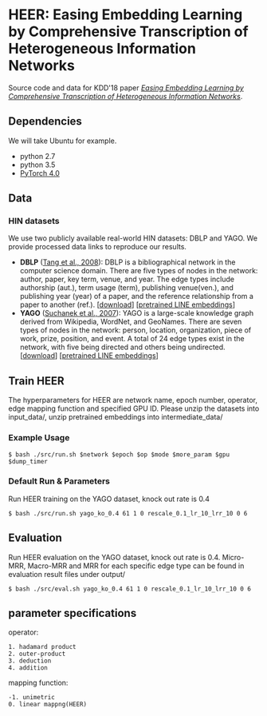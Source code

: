 # HEER: Easing Embedding Learning by Comprehensive Transcription of Heterogeneous Information Networks

Source code and data for KDD'18 paper *[Easing Embedding Learning by Comprehensive Transcription of
Heterogeneous Information Networks](http://yushi2.web.engr.illinois.edu/kdd18.pdf)*. 
## Dependencies

We will take Ubuntu for example.
* python 2.7
* python 3.5
* [PyTorch 4.0](https://pytorch.org/)

## Data
### HIN datasets
We use two publicly available real-world HIN datasets: DBLP and YAGO. We provide processed data links to reproduce our results. 
* **DBLP** ([Tang et al., 2008](https://dl.acm.org/citation.cfm?id=1402008)): DBLP is a bibliographical network in the computer science domain. There are five types of nodes in the network: author, paper, key term, venue, and year. The edge types include authorship (aut.), term usage (term), publishing venue(ven.), and publishing year (year) of a paper, and the reference relationship from a paper to another (ref.). [[download](https://s3.us-east-2.amazonaws.com/heer-data/dblp.zip)] [[pretrained LINE embeddings](https://s3.us-east-2.amazonaws.com/heer-data/pretrained_dblp_emb.zip)]
* **YAGO** ([Suchanek et al., 2007](https://suchanek.name/work/publications/www2007.pdf)): YAGO is a large-scale knowledge graph derived from Wikipedia, WordNet, and GeoNames. There are seven types of nodes in the network: person, location, organization, piece of work, prize, position, and event. A total of 24 edge types exist in the network, with five being directed and others being undirected. [[download](https://s3.us-east-2.amazonaws.com/heer-data/yago.zip)] [[pretrained LINE embeddings](https://s3.us-east-2.amazonaws.com/heer-data/pretrained_yago_emb.zip)]

## Train HEER
The hyperparameters for HEER are network name, epoch number, operator, edge mapping function and specified GPU ID. Please unzip the datasets into input_data/, unzip pretrained embeddings into intermediate_data/
### Example Usage
```
$ bash ./src/run.sh $network $epoch $op $mode $more_param $gpu $dump_timer
```
### Default Run & Parameters
Run HEER training on the YAGO dataset, knock out rate is 0.4
```
$ bash ./src/run.sh yago_ko_0.4 61 1 0 rescale_0.1_lr_10_lrr_10 0 6
```

## Evaluation
Run HEER evaluation on the YAGO dataset, knock out rate is 0.4. Micro-MRR, Macro-MRR and MRR for each specific edge type can be found in evaluation result files under output/
```
$ bash ./src/eval.sh yago_ko_0.4 61 1 0 rescale_0.1_lr_10_lrr_10 0 6
```
## parameter specifications
operator:

	1. hadamard product
	2. outer-product
	3. deduction
	4. addition
	
mapping function:

	-1. unimetric
	0. linear mappng(HEER)
